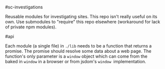 #sc-investigations

Reusable modules for investigating sites. This repo isn't really useful on its own. Use submodules to "require" this repo elsewhere (workaround for lack of private npm modules).

#api

Each module (a single file) in `./lib` needs to be a function that returns a promise. The promise should resolve some data about a web page. The function's only parameter is a `window` object which can come from the baked in `window` in a browser or from jsdom's `window `implementation.